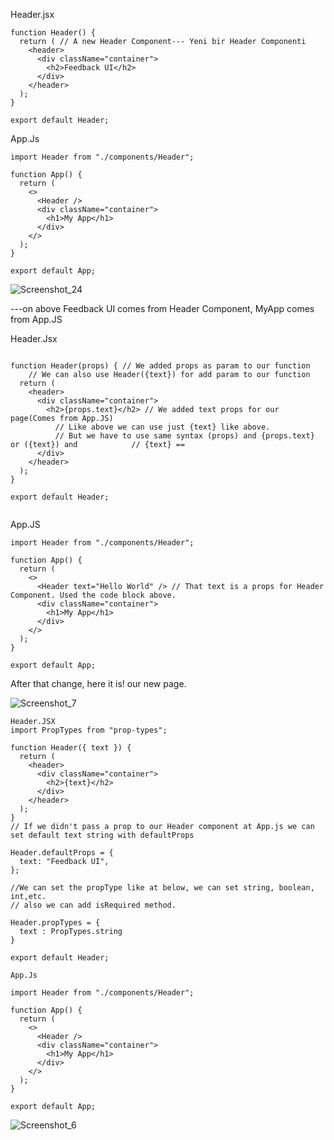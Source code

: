Header.jsx

``` react
function Header() {
  return ( // A new Header Component--- Yeni bir Header Componenti
    <header>
      <div className="container">
        <h2>Feedback UI</h2>
      </div>
    </header>
  );
}

export default Header;

```



App.Js

``` react
import Header from "./components/Header";

function App() {
  return (
    <>
      <Header />
      <div className="container">
        <h1>My App</h1>
      </div>
    </>
  );
}

export default App;

```

![Screenshot_24](https://user-images.githubusercontent.com/66770659/162552433-81ab0fd1-c345-4a24-ade3-bacd70af3161.png)


---on above Feedback UI comes from Header Component, MyApp comes from App.JS

Header.Jsx

```react

function Header(props) { // We added props as param to our function
    // We can also use Header({text}) for add param to our function
  return (
    <header>
      <div className="container">
        <h2>{props.text}</h2> // We added text props for our page(Comes from App.JS)
          // Like above we can use just {text} like above.
          // But we have to use same syntax (props) and {props.text} or ({text}) and 			// {text} == 
      </div>
    </header>
  );
}

export default Header;


```



App.JS

```react
import Header from "./components/Header";

function App() {
  return (
    <>
      <Header text="Hello World" /> // That text is a props for Header Component. Used the code block above.
      <div className="container">
        <h1>My App</h1>
      </div>
    </>
  );
}

export default App;

```

After that change, here it is! our new page.


![Screenshot_7](https://user-images.githubusercontent.com/66770659/162552438-63661a04-ec66-42ef-97d2-efe8aa928b6b.png)



```react
Header.JSX
import PropTypes from "prop-types";

function Header({ text }) {
  return (
    <header>
      <div className="container">
        <h2>{text}</h2>
      </div>
    </header>
  );
}
// If we didn't pass a prop to our Header component at App.js we can set default text string with defaultProps

Header.defaultProps = { 
  text: "Feedback UI",
};

//We can set the propType like at below, we can set string, boolean, int,etc.
// also we can add isRequired method. 

Header.propTypes = {
  text : PropTypes.string
}

export default Header;

App.Js

import Header from "./components/Header";

function App() {
  return (
    <>
      <Header />
      <div className="container">
        <h1>My App</h1>
      </div>
    </>
  );
}

export default App;

```

![Screenshot_6](https://user-images.githubusercontent.com/66770659/162552444-886ff32f-88c6-4847-9bcd-967f803ee40a.png)
